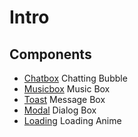 # Intro

## Components

- [Chatbox](chatbox.md) Chatting Bubble
- [Musicbox](musicbox.md) Music Box
- [Toast](toast.md) Message Box
- [Modal](modal.md) Dialog Box
- [Loading](loading.md) Loading Anime
